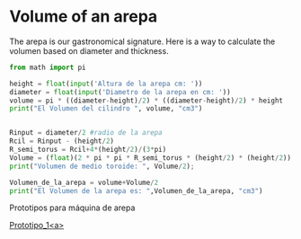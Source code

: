 # Volume of an arepa

The arepa is our gastronomical signature. Here is a way to calculate the volumen based on diameter and thickness.

```python
from math import pi

height = float(input('Altura de la arepa cm: '))
diameter = float(input('Diametro de la arepa en cm: '))
volume = pi * ((diameter-height)/2) * ((diameter-height)/2) * height
print("El Volumen del cilindro ", volume, "cm3")


Rinput = diameter/2 #radio de la arepa
Rcil = Rinput - (height/2)
R_semi_torus = Rcil+4*(height/2)/(3*pi)
Volume = (float)(2 * pi * pi * R_semi_torus * (height/2) * (height/2));
print("Volumen de medio toroide: ", Volume/2);

Volumen_de_la_arepa = volume+Volume/2
print("El Volumen de la arepa es: ",Volumen_de_la_arepa, "cm3")
```

Prototipos para máquina de arepa

<a href="https://spanish.alibaba.com/product-detail/new-design-automatic-arepa-making-machine-encrusting-machine-hot-product-2019-fully-automatic-304-stainless-steel-for-sale-price-62357808633.html?spm=a2700.galleryofferlist.normal_offer.d_title.4dab23480cDvhC"> Prototipo_1<a\>
